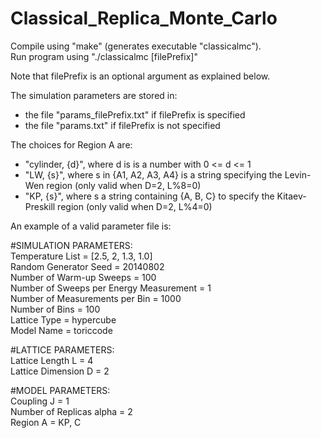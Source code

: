 Classical_Replica_Monte_Carlo
=============================

Compile using "make" (generates executable "classicalmc").  
Run program using "./classicalmc [filePrefix]"

Note that filePrefix is an optional argument as explained below. 

The simulation parameters are stored in:
- the file "params_filePrefix.txt" if filePrefix is specified
- the file "params.txt" if filePrefix is not specified 

The choices for Region A are:
- "cylinder, {d}", where d is is a number with 0 <= d <= 1
- "LW, {s}", where s in {A1, A2, A3, A4} is a string specifying the Levin-Wen region (only valid when D=2, L%8=0)
- "KP, {s}", where s a string containing {A, B, C} to specify the Kitaev-Preskill region (only valid when D=2, L%4=0)

An example of a valid parameter file is:

\#SIMULATION PARAMETERS:  
Temperature List = [2.5, 2, 1.3, 1.0]  
Random Generator Seed = 20140802  
Number of Warm-up Sweeps = 100  
Number of Sweeps per Energy Measurement = 1  
Number of Measurements per Bin = 1000  
Number of Bins = 100  
Lattice Type = hypercube  
Model Name = toriccode  

\#LATTICE PARAMETERS:  
Lattice Length L = 4  
Lattice Dimension D = 2  

\#MODEL PARAMETERS:  
Coupling J = 1  
Number of Replicas alpha = 2  
Region A = KP, C  


